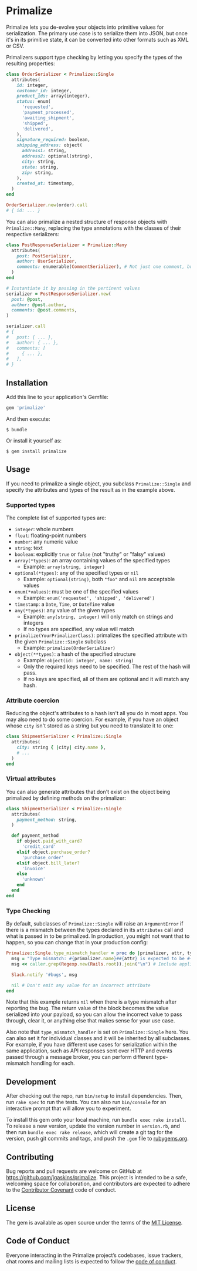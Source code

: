 # Primalize

Primalize lets you de-evolve your objects into primitive values for serialization. The primary use case is to serialize them into JSON, but once it's in its primitive state, it can be converted into other formats such as XML or CSV.

Primalizers support type checking by letting you specify the types of the resulting properties:

```ruby
class OrderSerializer < Primalize::Single
  attributes(
    id: integer,
    customer_id: integer,
    product_ids: array(integer),
    status: enum(
      'requested',
      'payment_processed',
      'awaiting_shipment',
      'shipped',
      'delivered',
    ),
    signature_required: boolean,
    shipping_address: object(
      address1: string,
      address2: optional(string),
      city: string,
      state: string,
      zip: string,
    ),
    created_at: timestamp,
  )
end

OrderSerializer.new(order).call
# { id: ... }
```

You can also primalize a nested structure of response objects with `Primalize::Many`, replacing the type annotations with the classes of their respective serializers:

```ruby
class PostResponseSerializer < Primalize::Many
  attributes(
    post: PostSerializer,
    author: UserSerializer,
    comments: enumerable(CommentSerializer), # Not just one comment, but *many*
  )
end

# Instantiate it by passing in the pertinent values
serializer = PostResponseSerializer.new(
  post: @post,
  author: @post.author,
  comments: @post.comments,
)

serializer.call
# {
#   post: { ... },
#   author: { ... },
#   comments: [
#     { ... },
#   ],
# }
```

## Installation

Add this line to your application's Gemfile:

```ruby
gem 'primalize'
```

And then execute:

    $ bundle

Or install it yourself as:

    $ gem install primalize

## Usage

If you need to primalize a single object, you subclass `Primalize::Single` and specify the attributes and types of the result as in the example above.

### Supported types

The complete list of supported types are:

- `integer`: whole numbers
- `float`: floating-point numbers
- `number`: any numeric value
- `string`: text
- `boolean`: explicitly `true` or `false` (not "truthy" or "falsy" values)
- `array(*types)`: an array containing values of the specified types
  - Example: `array(string, integer)`
- `optional(*types)`: any of the specified types or `nil`
  - Example: `optional(string)`, both `"foo"` and `nil` are acceptable values
- `enum(*values)`: must be one of the specified values
  - Example: `enum('requested', 'shipped', 'delivered')`
- `timestamp`: a `Date`, `Time`, or `DateTime` value
- `any(*types)`: any value of the given types
  - Example: `any(string, integer)` will only match on strings and integers
  - If no types are specified, any value will match
- `primalize(YourPrimalizerClass)`: primalizes the specified attribute with the given `Primalize::Single` subclass
  - Example: `primalize(OrderSerializer)`
- `object(**types)`: a hash of the specified structure
  - Example: `object(id: integer, name: string)`
  - Only the required keys need to be specified. The rest of the hash will pass.
  - If no keys are specified, all of them are optional and it will match any hash.

### Attribute coercion

Reducing the object's attributes to a hash isn't all you do in most apps. You may also need to do some coercion. For example, if you have an object whose `city` isn't stored as a string but you need to translate it to one:

```ruby
class ShipmentSerializer < Primalize::Single
  attributes(
    city: string { |city| city.name },
    # ...
  )
end
```

### Virtual attributes

You can also generate attributes that don't exist on the object being primalized by defining methods on the primalizer:

```ruby
class ShipmentSerializer < Primalize::Single
  attributes(
    payment_method: string,
  )

  def payment_method
    if object.paid_with_card?
      'credit_card'
    elsif object.purchase_order?
      'purchase_order'
    elsif object.bill_later?
      'invoice'
    else
      'unknown'
    end
  end
end
```

### Type Checking

By default, subclasses of `Primalize::Single` will raise an `ArgumentError` if there is a mismatch between the types declared in its `attributes` call and what is passed in to be primalized. In production, you might not want that to happen, so you can change that in your production config:

```ruby
Primalize::Single.type_mismatch_handler = proc do |primalizer, attr, type, value|
  msg = "Type mismatch: #{primalizer.name}##{attr} is expected to be #{type.inspect}, but is #{value.inspect}\n"
  msg << caller.grep(Regexp.new(Rails.root)).join("\n") # Include application stack trace

  Slack.notify '#bugs', msg

  nil # Don't emit any value for an incorrect attribute
end
```

Note that this example returns `nil` when there is a type mismatch after reporting the bug. The return value of the block becomes the value serialized into your payload, so you can allow the incorrect value to pass through, clear it, or anything else that makes sense for your use case.

Also note that `type_mismatch_handler` is set on `Primalize::Single` here. You can also set it for individual classes and it will be inherited by all subclasses. For example, if you have different use cases for serialization within the same application, such as API responses sent over HTTP and events passed through a message broker, you can perform different type-mismatch handling for each.

## Development

After checking out the repo, run `bin/setup` to install dependencies. Then, run `rake spec` to run the tests. You can also run `bin/console` for an interactive prompt that will allow you to experiment.

To install this gem onto your local machine, run `bundle exec rake install`. To release a new version, update the version number in `version.rb`, and then run `bundle exec rake release`, which will create a git tag for the version, push git commits and tags, and push the `.gem` file to [rubygems.org](https://rubygems.org).

## Contributing

Bug reports and pull requests are welcome on GitHub at https://github.com/jgaskins/primalize. This project is intended to be a safe, welcoming space for collaboration, and contributors are expected to adhere to the [Contributor Covenant](http://contributor-covenant.org) code of conduct.

## License

The gem is available as open source under the terms of the [MIT License](https://opensource.org/licenses/MIT).

## Code of Conduct

Everyone interacting in the Primalize project’s codebases, issue trackers, chat rooms and mailing lists is expected to follow the [code of conduct](https://github.com/jgaskins/primalize/blob/master/CODE_OF_CONDUCT.md).
